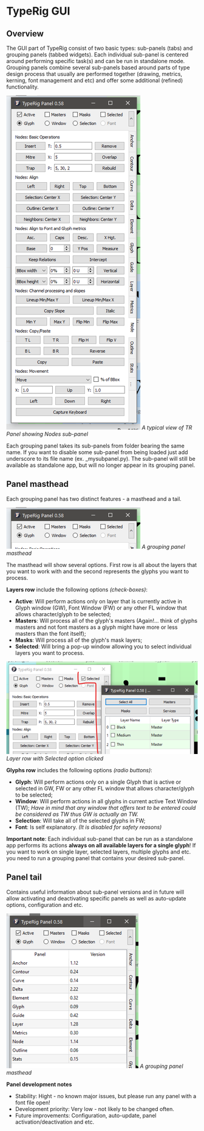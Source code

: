 # TypeRig GUI 

## Overview
The GUI part of TypeRig consist of two basic types: sub-panels (tabs) and grouping panels (tabbed widgets). Each individual sub-panel is centered around performing specific task(s) and can be run in standalone mode. Grouping panels combine several sub-panels based around parts of type design process that usually are performed together (drawing, metrics, kerning, font management and etc) and offer some additional (refined) functionality. 

![](./img/TR-Node-Panel-00.png)
_A typical view of TR Panel showing Nodes sub-panel_

Each grouping panel takes its sub-panels from folder bearing the same name. If you want to disable some sub-panel from being loaded just add underscore to its file name (ex. _mysubpanel.py). The sub-panel will still be available as standalone app, but will no longer appear in its grouping panel.

## Panel masthead
Each grouping panel has two distinct features - a masthead and a tail. 

![](./img/TR-Masthead-00.png)
_A grouping panel masthead_

The masthead will show several options. First row is all about the layers that you want to work with and the second represents the glyphs you want to process.

**Layers row** include the following options _(check-boxes)_:
- **Active**: Will perform actions only on layer that is currently active in Glyph window (GW), Font Window (FW) or any other FL window that allows character/glyph to be selected;
- **Masters**: Will process all of the glyph's masters (Again!... think of glyphs masters and not font masters as a glyph might have more or less masters than the font itself);
- **Masks**: Will process all of the glyph's mask layers;
- **Selected**: Will bring a pop-up window allowing you to select individual layers you want to process.

![](./img/TR-Masthead-01.png)
_Layer row with Selected option clicked_

**Glyphs row** includes the following options _(radio buttons)_:
- **Glyph**: Will perform actions only on a single Glyph that is active or selected in GW, FW or any other FL window that allows character/glyph to be selected;
- **Window**: Will perform actions in all glyphs in current active Text Window (TW); _Have in mind that any window that offers text to be entered could be considered as TW thus GW is actually an TW._
- **Selection**: Will take all of the selected glyphs in FW;
- **Font**: Is self explanatory. _(It is disabled for safety reasons)_

**Important note**: Each individual sub-panel that can be run as a standalone app performs its actions **always on all available layers for a single glyph**! If you want to work on single layer, selected layers, multiple glyphs and etc. you need to run a grouping panel that contains your desired sub-panel.

## Panel tail
Contains useful information about sub-panel versions and in future will allow activating and deactivating specific panels as well as auto-update options, configuration and etc.

![](./img/TR-Masthead-03.png)
_A grouping panel masthead_

**Panel development notes**
- Stability: Hight - no known major issues, but please run any panel with a font file open!
- Development priority: Very low - not likely to be changed often.
- Future improvements: Configuration, auto-update, panel activation/deactivation and etc.